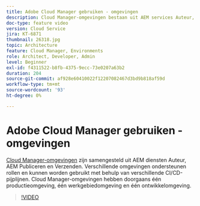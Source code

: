 ```yaml
---
title: Adobe Cloud Manager gebruiken - omgevingen
description: Cloud Manager-omgevingen bestaan uit AEM services Auteur, AEM Publish en Dispatcher. Verschillende omgevingen ondersteunen rollen en kunnen worden gebruikt met behulp van verschillende CI/CD-pijplijnen. Cloud Manager-omgevingen hebben doorgaans één productieomgeving, één werkgebiedomgeving en één ontwikkelomgeving.
doc-type: feature video
version: Cloud Service
jira: KT-6871
thumbnail: 26318.jpg
topic: Architecture
feature: Cloud Manager, Environments
role: Architect, Developer, Admin
level: Beginner
exl-id: f4311522-b8fb-4375-9ecc-73e0207a63b2
duration: 204
source-git-commit: af928e60410022f12207082467d3bd9b818af59d
workflow-type: tm+mt
source-wordcount: '93'
ht-degree: 0%

---
```


# Adobe Cloud Manager gebruiken - omgevingen

[Cloud Manager-omgevingen](https://experienceleague.adobe.com/docs/experience-manager-cloud-manager/using/how-to-use/manage-your-environment.html) zijn samengesteld uit AEM diensten Auteur, AEM Publiceren en Verzenden. Verschillende omgevingen ondersteunen rollen en kunnen worden gebruikt met behulp van verschillende CI/CD-pijplijnen. Cloud Manager-omgevingen hebben doorgaans één productieomgeving, één werkgebiedomgeving en één ontwikkelomgeving.

>[!VIDEO](https://video.tv.adobe.com/v/26318?quality=12&learn=on)
